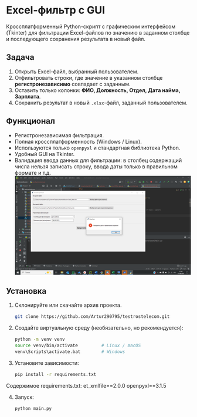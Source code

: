 # Excel-фильтр с GUI

Кроссплатформенный Python-скрипт с графическим интерфейсом (Tkinter) для фильтрации Excel-файлов по значению
в заданном столбце и последующего сохранения результата в новый файл.

## Задача

1. Открыть Excel-файл, выбранный пользователем.  
2. Отфильтровать строки, где значение в указанном столбце **регистронезависимо** совпадает с заданным.  
3. Оставить только колонки: **ФИО, Должность, Отдел, Дата найма, Зарплата**.  
4. Сохранить результат в новый `.xlsx`-файл, заданный пользователем.  

## Функционал

- Регистронезависимая фильтрация.  
- Полная кроссплатформенность (Windows / Linux).  
- Используются только `openpyxl` и стандартная библиотека Python.  
- Удобный GUI на Tkinter.
- Валидация ввода данных для фильтрации: в столбец содержащий числа нельзя записать строку, ввода даты только
в правильном формате и т.д.
![img_1.png](img_1.png)
## Установка

1. Склонируйте или скачайте архив проекта.
   ```bash
   git clone https://github.com/Artur290795/testrostelecom.git

2. Создайте виртуальную среду (необязательно, но рекомендуется):
   ```bash
   python -m venv venv
   source venv/bin/activate         # Linux / macOS
   venv\Scripts\activate.bat        # Windows

3. Установите зависимости:
    ```bash
    pip install -r requirements.txt

Содержимое requirements.txt: et_xmlfile==2.0.0
openpyxl==3.1.5

4. Запуск:
    ```bash
    python main.py

